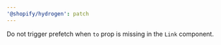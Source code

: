 ```yaml
---
'@shopify/hydrogen': patch
---
```


Do not trigger prefetch when `to` prop is missing in the `Link` component.
